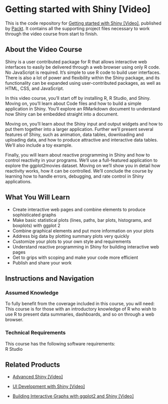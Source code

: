 # Getting started with Shiny [Video]
This is the code repository for [Getting started with Shiny [Video]](https://www.packtpub.com/virtualization-and-cloud/getting-started-shiny-video?utm_source=github&utm_medium=repository&utm_campaign=9781787124028), published by [Packt](https://www.packtpub.com/?utm_source=github). It contains all the supporting project files necessary to work through the video course from start to finish.
## About the Video Course
Shiny is a user contributed package for R that allows interactive web interfaces to easily be delivered through a web browser using only R code. No JavaScript is required. It’s simple to use R code to build user interfaces. There is also a lot of power and flexibility within the Shiny package, and its functionality can be expanded using user-contributed packages, as well as HTML, CSS, and JavaScript.

In this video course, you’ll start off by installing R, R Studio, and Shiny. Moving on, you’ll learn about Code files and how to build a simple application in Shiny. You’ll explore an RMarkdown document to understand how Shiny can be embedded straight into a document. 

Moving on, you’ll learn about the Shiny input and output widgets and how to put them together into a larger application. Further we’ll present several features of Shiny, such as animation, data tables, downloading and uploading data, and how to produce attractive and interactive data tables. We’ll also include a toy example.

Finally, you will learn about reactive programming in Shiny and how to control reactivity in your programs. We’ll use a full-featured application to explore the ggplot2movies dataset. Moving on we’ll show you in detail how reactivity works, how it can be controlled. We’ll conclude the course by learning how to handle errors, debugging, and rate control in Shiny applications.

<H2>What You Will Learn</H2>
<DIV class=book-info-will-learn-text>
<UL>
<LI>Create interactive web pages and combine elements to produce sophisticated graphs 
<LI>Make basic statistical plots (lines, paths, bar plots, histograms, and boxplots) with ggplot 2 
<LI>Combine graphical elements and put more information on your plots 
<LI>Address big data by plotting summary plots very quickly 
<LI>Customize your plots to your own style and requirements 
<LI>Understand reactive programming in Shiny for building interactive web pages 
<LI>Get to grips with scoping and make your code more efficient 
<LI>Publish and share your work </LI></UL></DIV>

## Instructions and Navigation
### Assumed Knowledge
To fully benefit from the coverage included in this course, you will need:<br/>
This course is for those with an introductory knowledge of R who wish to use R to present data summaries, dashboards, and so on through a web browser.
### Technical Requirements
This course has the following software requirements:<br/>
R Studio

## Related Products
* [Advanced Shiny [Video]](https://www.packtpub.com/big-data-and-business-intelligence/advanced-shiny-video?utm_source=github&utm_medium=repository&utm_campaign=9781788471688)

* [UI Development with Shiny [Video]](https://www.packtpub.com/big-data-and-business-intelligence/ui-development-shiny-video?utm_source=github&utm_medium=repository&utm_campaign=9781788470780)

* [Building Interactive Graphs with ggplot2 and Shiny [Video]](https://www.packtpub.com/big-data-and-business-intelligence/building-interactive-graphs-ggplot2-and-shiny-video?utm_source=github&utm_medium=repository&utm_campaign=9781783284337)

